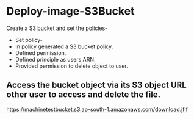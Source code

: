 # Deploy-image-S3Bucket
Create a S3 bucket and set the policies-
- Set policy-
- In policy generated a S3 bucket policy.
- Defined permission.
- Defined principle as users ARN.
- Provided permission to delete object to user.


Access the bucket object via its S3 object URL other user to access and delete the file.
----------------------------------------------------
https://machinetestbucket.s3.ap-south-1.amazonaws.com/download.jfif

